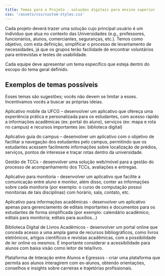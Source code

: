 ```yaml
---
title: Temas para o Projeto - soluções digitais para ensino superior
css: '/assets/css/custom-styles.css'
---
```


Cada projeto deverá trazer uma solução cujo principal usuário é um indíviduo que atua no contexto das Universidades (e.g., professores, funcionários, alunos, comerciantes, seguranças, etc.). Temos como objetivo, com esta definição, simplificar o processo de levantamento de necessidades, já que os grupos terão facilidade de encontrar voluntários para entrevistas e testes de usabilidade. 

Cada equipe deve apresentar um tema específico que esteja dentro do escopo do tema geral definido.


## Exemplos de temas possíveis

Esses temas são sugestões; vocês não devem se limitar a esses. Incentivamos vocês a buscar as próprias ideias.

Aplicativo mobile da UFCG – desenvolver um aplicativo que ofereça uma experiência prática e personalizada para os estudantes, com acesso rápido a informações acadêmicas (ex: portal do aluno), serviços (ex: mapa e rota no campus) e recursos importantes (ex: biblioteca digital)

Aplicativo guia do campus – desenvolver um aplicativo com o objetivo de facilitar a navegação dos estudantes pelo campus, permitindo que os estudantes acessem facilmente informações sobre localização de prédios, serviços, pontos de interesse e traçar rotas dentro da universidade.

Gestão de TCCs - desenvolver uma solução web/móvel para a gestão do processo de acompanhamento dos TCCs, avaliações e entregas.

Aplicativo para monitoria - desenvolver um aplicativo que facilite a comunicação entre aluno e monitor, além disso, conter as  informações sobre cada monitoria (por exemplo: o curso de computação possui monitorias de tais disciplinas) com horário, sala, contato, etc. 

Aplicativo para informações acadêmicas - desenvolver um aplicativo apenas para gerenciamento de editais importantes e documentos para os estudantes de forma simplificada  (por exemplo: calendário acadêmico; editais para monitoria; editais para auxílios…)

Biblioteca Digital de Livros Acadêmicos - desenvolver um portal online que conceda acesso a uma ampla gama de recursos bibliográficos, como livros eletrônicos, artigos científicos e revistas acadêmicas, com a possibilidade de ler online os mesmos. É importante considerar a acessibilidade para alunos com baixa visão como leitor de tela/livro.

Plataforma de Interação entre Alunos e Egressos - criar uma plataforma que permita aos alunos interagirem com ex-alunos, obtendo orientações, conselhos e insights sobre carreiras e trajetórias profissionais.